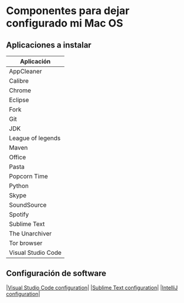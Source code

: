# Componentes para dejar configurado mi Mac OS

## Aplicaciones a instalar
|Aplicación|
|---|
|AppCleaner|
|Calibre|
|Chrome|
|Eclipse|
|Fork|
|Git|
|JDK|
|League of legends|
|Maven|
|Office|
|Pasta|
|Popcorn Time|
|Python|
|Skype|
|SoundSource|
|Spotify|
|Sublime Text|
|The Unarchiver|
|Tor browser|
|Visual Studio Code|

## Configuración de software
|[Visual Studio Code configuration](ConfigVSCode.md)|
|[Sublime Text configuration](ConfigSublimeText.md)|
|[IntelliJ configuration](ConfigIntelliJ.md)|
